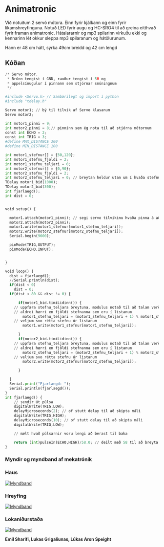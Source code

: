 # Animatronic

Við notuðum 2 servó mótora. Einn fyrir kjálkann og einn fyrir líkamshreyfinguna. Notuð LED fyrir augu og HC-SRO4 til að greina eitthvað fyrir framan animatronic. Hátalararnir og mp3 spilarinn virkuðu ekki og kennarinn lét okkur sleppa mp3 spilaranum og hátölurunum.

Hann er 48 cm hátt, sýrka 49cm breidd og 42 cm lengd

## Kóðan

```python
/* Servo mótor.
 * Brúnn tengist í GND, rauður tengist í 5V og 
 * appelsínugulur í pinnann sem stjórnar snúningnum
 */

#include <Servo.h> // Sambærilegt og import í python
#include "tdelay.h"

Servo motor1; // bý til tilvik af Servo klasanum
Servo motor2;

int motor1_pinni = 9; 
int motor2_pinni = 8;// pinninn sem ég nota til að stjórna mótornum
const int ECHO = 2; 
const int TRIG = 3; 
#define MAX_DISTANCE 300
#define MIN_DISTANCE 100

int motor1_stefnur[] = {50,120}; 
int motor1_stefnu_fjoldi = 2; 
int motor1_stefnu_teljari = 0;
int motor2_stefnur[] = {0,90}; 
int motor2_stefnu_fjoldi = 2; 
int motor2_stefnu_teljari = 0; // breytan heldur utan um í hvaða stefnu mótorinn á að benda
TDelay motor1_bid(1000);
TDelay motor2_bid(300); 
int fjarlaegd(); 
int dist = 0;


void setup() {

  motor1.attach(motor1_pinni); // segi servo tilvikinu hvaða pinna á að nota
  motor2.attach(motor2_pinni);
  motor1.write(motor1_stefnur[motor1_stefnu_teljari]);
  motor2.write(motor2_stefnur[motor2_stefnu_teljari]);
  Serial.begin(9600); 

  pinMode(TRIG,OUTPUT);
  pinMode(ECHO,INPUT);


}

void loop() {
  dist = fjarlaegd();
  //Serial.println(dist);
  if(dist < 0)
    dist = 0;
  if(dist < 80 && dist != 0) {

      if(motor1_bid.timiLidinn()) {
    // uppfæra stefnu_teljara breytuna, modulus notað til að talan verði
    // aldrei hærri en fjöldi stefnanna sem eru í listanum
        motor1_stefnu_teljari = (motor1_stefnu_teljari + 1) % motor1_stefnu_fjoldi;
    // veljum svo rétta stefnu úr listanum
        motor1.write(motor1_stefnur[motor1_stefnu_teljari]);

      }
      if(motor2_bid.timiLidinn()) {
    // uppfæra stefnu_teljara breytuna, modulus notað til að talan verði
    // aldrei hærri en fjöldi stefnanna sem eru í listanum
        motor2_stefnu_teljari = (motor2_stefnu_teljari + 1) % motor2_stefnu_fjoldi;
    // veljum svo rétta stefnu úr listanum
        motor2.write(motor2_stefnur[motor2_stefnu_teljari]);

      }

  }
  Serial.print("Fjarlaegd: ");
  Serial.println(fjarlaegd());
}
int fjarlaegd() {
    // sendir út púlsa
    digitalWrite(TRIG,LOW);
    delayMicroseconds(2); // of stutt delay til að skipta máli
    digitalWrite(TRIG,HIGH);
    delayMicroseconds(10); // of stutt delay til að skipta máli
    digitalWrite(TRIG,LOW);

    // mælt hvað púlsarnir voru lengi að berast til baka

    return (int)pulseIn(ECHO,HIGH)/58.0; // deilt með 58 til að breyta í cm
}
```

### Myndir og myndband af mekatrónik

### Haus

[![Myndband](https://i.ytimg.com/vi/jkB-AlOwPUE/hq2.jpg?sqp=-oaymwE9CNACELwBSFryq4qpAy8IARUAAAAAGAAlAADIQj0AgKJDeAHwAQH4Ac4FgAKACooCDAgAEAEYSiBlKEcwDw==&rs=AOn4CLBIq4EuMFZlA7SF92BV9sHLipYARg)](https://youtube.com/shorts/jkB-AlOwPUE?feature=share)

### Hreyfing

[![Myndband](https://i9.ytimg.com/vi/M5PZUiJe6Es/mqdefault.jpg?sqp=CNDf9p8G-oaymwEoCMACELQB8quKqQMcGADwAQH4AYwCgALgA4oCDAgAEAEYZSBMKD4wDw==&rs=AOn4CLDnlBSueFqayNqS2RCTTPgRxc0X3A)](https://www.youtube.com/shorts/M5PZUiJe6Es)

### Lokaniðurstaða

[![Myndband](https://i9.ytimg.com/vi/p6S7PY_sBiY/mqdefault.jpg?sqp=CNDf9p8G-oaymwEoCMACELQB8quKqQMcGADwAQH4AYwCgALgA4oCDAgAEAEYciBUKD8wDw==&rs=AOn4CLAgXghaWrP8WoIbmo_QBfD5Yf7P8g)](https://www.youtube.com/shorts/p6S7PY_sBiY)

**Emil Sharifi, Lukas Grigaliunas, Lúkas Aron Speight**
